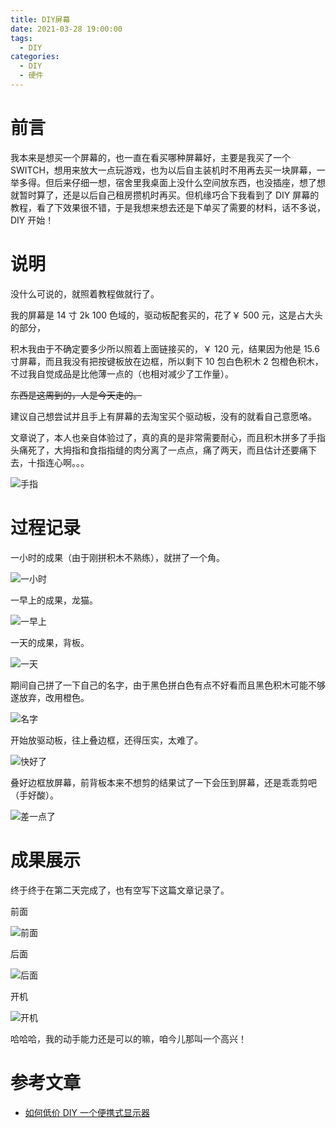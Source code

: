 ```yaml
---
title: DIY屏幕
date: 2021-03-28 19:00:00
tags:
  - DIY
categories:
  - DIY
  - 硬件
---
```


# 前言

我本来是想买一个屏幕的，也一直在看买哪种屏幕好，主要是我买了一个 SWITCH，想用来放大一点玩游戏，也为以后自主装机时不用再去买一块屏幕，一举多得。但后来仔细一想，宿舍里我桌面上没什么空间放东西，也没插座，想了想就暂时算了，还是以后自己租房攒机时再买。但机缘巧合下我看到了 DIY 屏幕的教程，看了下效果很不错，于是我想来想去还是下单买了需要的材料，话不多说，DIY 开始！

<!--more-->

# 说明

没什么可说的，就照着教程做就行了。

我的屏幕是 14 寸 2k 100 色域的，驱动板配套买的，花了￥ 500 元，这是占大头的部分，

积木我由于不确定要多少所以照着上面链接买的，￥ 120 元，结果因为他是 15.6 寸屏幕，而且我没有把按键板放在边框，所以剩下 10 包白色积木 2 包橙色积木，不过我自觉成品是比他薄一点的（也相对减少了工作量）。

~~东西是这周到的，人是今天走的。~~

建议自己想尝试并且手上有屏幕的去淘宝买个驱动板，没有的就看自己意愿咯。

文章说了，本人也亲自体验过了，真的真的是非常需要耐心，而且积木拼多了手指头痛死了，大拇指和食指指缝的肉分离了一点点，痛了两天，而且估计还要痛下去，十指连心啊。。。

![手指](diy-screen/DIYScreen_my_hand.png '被摧残过的手')

# 过程记录

一小时的成果（由于刚拼积木不熟练），就拼了一个角。

![一小时](diy-screen/DIYScreen_1hour.png '耐心')

一早上的成果，龙猫。

![一早上](diy-screen/DIYScreen_1morning.png '耐心')

一天的成果，背板。

![一天](diy-screen/DIYScreen_1day.png '耐心')

期间自己拼了一下自己的名字，由于黑色拼白色有点不好看而且黑色积木可能不够遂放弃，改用橙色。

![名字](diy-screen/DIYScreen_my_name.png '黑色积木确实不够')

开始放驱动板，往上叠边框，还得压实，太难了。

![快好了](diy-screen/DIYScreen_closing1.png '耐心')

叠好边框放屏幕，前背板本来不想剪的结果试了一下会压到屏幕，还是乖乖剪吧（手好酸）。

![差一点了](diy-screen/DIYScreen_closing2.png '耐心')

# 成果展示

终于终于在第二天完成了，也有空写下这篇文章记录了。

前面

![前面](diy-screen/DIYScreen_finish1.png 'Yay!')

后面

![后面](diy-screen/DIYScreen_finish2.png 'Yay!')

开机

![开机](diy-screen/DIYScreen_finish3.png 'Yay!')

哈哈哈，我的动手能力还是可以的嘛，咱今儿那叫一个高兴！

# 参考文章

- [如何低价 DIY 一个便携式显示器](https://zhuanlan.zhihu.com/p/143726050)
